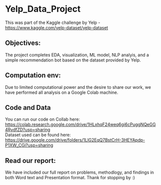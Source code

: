 # Yelp_Data_Project

This was part of the Kaggle challenge by Yelp - https://www.kaggle.com/yelp-dataset/yelp-dataset

## Objectives:
The project completes EDA, visualization, ML model, NLP analyis, and a simple recommendation bot based on the dataset provided by Yelp.

## Computation env:
Due to limited computational power and the desire to share our work, we have performed all analysis on a Google Colab machine. 

## Code and Data
You can run our code on Collab here: https://colab.research.google.com/drive/1HLxhqF24weq6gi6cPuggNQeGG4RydfZD?usp=sharing \
Dataset used can be found here: https://drive.google.com/drive/folders/1LlG2EqQ7BstCrH-3HEYApdp-P1XW_CGi?usp=sharing

## Read our report:
We have included our full report on problems, methodlogy, and findings in both Word text and Presentation format.
Thank for stopping by :)
